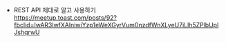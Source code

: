 * REST API 제대로 알고 사용하기 </br>
https://meetup.toast.com/posts/92?fbclid=IwAR3lwfXAlniwiYzp1eWeXGyrVum0nzdfWnXLyeU7iLlh5ZPlbUplJshqrwU</br>
